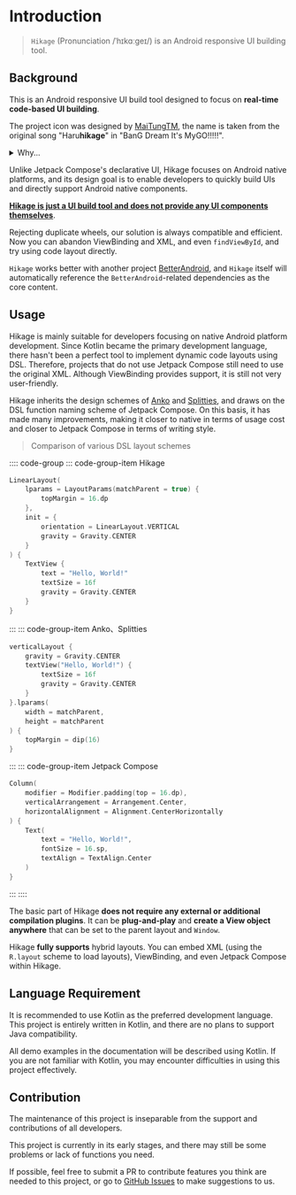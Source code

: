 # Introduction

> `Hikage` (Pronunciation /ˈhɪkɑːɡeɪ/) is an Android responsive UI building tool.

## Background

This is an Android responsive UI build tool designed to focus on **real-time code-based UI building**.

The project icon was designed by [MaiTungTM](https://github.com/Lagrio),
the name is taken from the original song "Haru**hikage**" in "BanG Dream It's MyGO!!!!!".

<details><summary>Why...</summary>
  <div align="center">
  <img src="/images/nagasaki_soyo.png" width = "100" height = "100" alt="LOGO"/>

  **なんで春日影レイアウト使いの？**
  </div>
</details>

Unlike Jetpack Compose's declarative UI, Hikage focuses on Android native platforms,
and its design goal is to enable developers to quickly build UIs and directly support Android native components.

**<u>Hikage is just a UI build tool and does not provide any UI components themselves</u>**.

Rejecting duplicate wheels, our solution is always compatible and efficient. Now you can abandon ViewBinding and XML, and even `findViewById`, and try
using code layout directly.

`Hikage` works better with another project [BetterAndroid](https://github.com/BetterAndroid/BetterAndroid), and
`Hikage` itself will automatically reference the `BetterAndroid`-related dependencies as the core content.

## Usage

Hikage is mainly suitable for developers focusing on native Android platform development.
Since Kotlin became the primary development language, there hasn't been a perfect tool to implement dynamic code layouts using DSL.
Therefore, projects that do not use Jetpack Compose still need to use the original XML. Although ViewBinding provides support, it is still not very user-friendly.

Hikage inherits the design schemes of [Anko](https://github.com/Kotlin/anko) and [Splitties](https://github.com/LouisCAD/Splitties),
and draws on the DSL function naming scheme of Jetpack Compose. On this basis, it has made many improvements,
making it closer to native in terms of usage cost and closer to Jetpack Compose in terms of writing style.

> Comparison of various DSL layout schemes

:::: code-group
::: code-group-item Hikage

```kotlin
LinearLayout(
    lparams = LayoutParams(matchParent = true) {
        topMargin = 16.dp
    },
    init = {
        orientation = LinearLayout.VERTICAL
        gravity = Gravity.CENTER
    }
) {
    TextView {
        text = "Hello, World!"
        textSize = 16f
        gravity = Gravity.CENTER
    }
}
```

:::
::: code-group-item Anko、Splitties

```kotlin
verticalLayout {
    gravity = Gravity.CENTER
    textView("Hello, World!") {
        textSize = 16f
        gravity = Gravity.CENTER
    }
}.lparams(
    width = matchParent,
    height = matchParent
) {
    topMargin = dip(16)
}
```

:::
::: code-group-item Jetpack Compose

```kotlin
Column(
    modifier = Modifier.padding(top = 16.dp),
    verticalArrangement = Arrangement.Center,
    horizontalAlignment = Alignment.CenterHorizontally
) {
    Text(
        text = "Hello, World!",
        fontSize = 16.sp,
        textAlign = TextAlign.Center
    )
}
```

:::
::::

The basic part of Hikage **does not require any external or additional compilation plugins**.
It can be **plug-and-play** and **create a View object anywhere** that can be set to the parent layout and `Window`.

Hikage **fully supports** hybrid layouts. You can embed XML (using the `R.layout` scheme to load layouts), ViewBinding, and even Jetpack Compose within Hikage.

## Language Requirement

It is recommended to use Kotlin as the preferred development language. This project is entirely written in Kotlin, and there are no plans to support Java compatibility.

All demo examples in the documentation will be described using Kotlin. If you are not familiar with Kotlin, you may encounter difficulties in using this project effectively.

## Contribution

The maintenance of this project is inseparable from the support and contributions of all developers.

This project is currently in its early stages, and there may still be some problems or lack of functions you need.

If possible, feel free to submit a PR to contribute features you think are needed to this project, or go to [GitHub Issues](repo://issues)
to make suggestions to us.